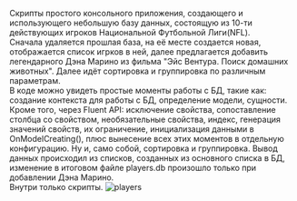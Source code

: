 Скрипты простого консольного приложения, создающего и использующего небольшую базу данных, состоящую из 10-ти действующих игроков Национальной Футбольной Лиги(NFL).</br>
Сначала удаляется прошлая база, на её месте создается новая, отображается список игрков в ней, далее предлагается добавить легендарного Дэна Марино из фильма "Эйс Вентура. Поиск домашних животных". Далее идёт сортировка и группировка по различным параметрам. </br>
В коде можно увидеть простые моменты работы с БД, такие как: создание контекста для работы с БД, определение модели, сущности. Кроме того, через Fluent API: исключение свойства, сопоставление столбца со свойством, необязательные свойства, индекс,  генерация значений свойств, их ограничение, инициализация данными в OnModelCreating(), плюс вынесение всех этих моментов в отдельную конфигурацию. Ну и, само собой, сортировка и группировка. Вывод данных происходил из списков, созданных из основного списка в БД, изменение в итоговом файле players.db произошло только при добавлении Дэна Марино. </br> Внутри только скрипты.
![players](https://github.com/HappyMaxStudio/Simple-MySql-usage-via-Entity-Framework/assets/116747009/3864c337-589b-465a-90f0-f4d097d367b0)
